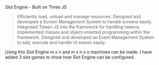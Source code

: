 Slot Engine - Built on Three JS
>	Efficiently load, unload and manage resources.
>	Designed and developed a Screen Management System to handle screens easily.
>	Integrated Tween JS into the framework for handling tweens.
>	Implemented classes and object-oriented programming within the framework.
>	Designed and developed an Event Management System to add, execute and handle UI events easily.

Using this Slot Engine m x n and m x n x o machines can be made.
I have added 3 slot games to show how Slot Engine can be configured. 
